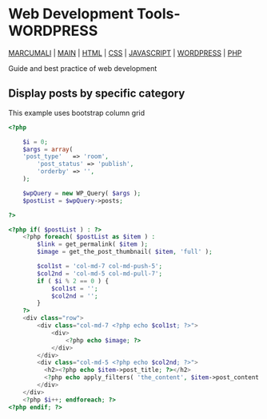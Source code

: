# Web Development Tools- WORDPRESS

[MARCUMALI](https://marcumali.github.io) | 
[MAIN](https://github.com/marcumali/wiki) | [HTML](https://github.com/marcumali/wiki-html) | [CSS](https://github.com/marcumali/wiki-css) | [JAVASCRIPT](https://github.com/marcumali/wiki-javascript) | [WORDPRESS](https://github.com/marcumali/wiki-wordpress) | [PHP](https://github.com/marcumali/wiki-php)

Guide and best practice of web development

## Display posts by specific category
   This example uses bootstrap column grid
```php
<?php

    $i = 0;
	$args = array(
	'post_type'   => 'room',
        'post_status' => 'publish',
        'orderby' => '',
	);

	$wpQuery = new WP_Query( $args );
	$postList = $wpQuery->posts;

?>

<?php if( $postList ) : ?>
    <?php foreach( $postList as $item ) :
        $link = get_permalink( $item );
        $image = get_the_post_thumbnail( $item, 'full' );

        $col1st = 'col-md-7 col-md-push-5';
        $col2nd = 'col-md-5 col-md-pull-7';
        if ( $i % 2 == 0 ) {
            $col1st = '';
            $col2nd = '';
        }
    ?>
    <div class="row">
        <div class="col-md-7 <?php echo $col1st; ?>">
            <div>
                <?php echo $image; ?>
            </div>
        </div>
        <div class="col-md-5 <?php echo $col2nd; ?>">
          <h2><?php echo $item->post_title; ?></h2>
          <?php echo apply_filters( 'the_content', $item->post_content ); ?>
        </div>
    </div>
    <?php $i++; endforeach; ?>
<?php endif; ?>
```
